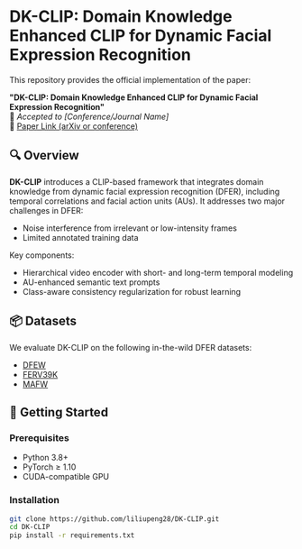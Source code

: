 # DK-CLIP: Domain Knowledge Enhanced CLIP for Dynamic Facial Expression Recognition

This repository provides the official implementation of the paper:

**"DK-CLIP: Domain Knowledge Enhanced CLIP for Dynamic Facial Expression Recognition"**  
📍 *Accepted to [Conference/Journal Name]*  
🔗 [Paper Link (arXiv or conference)](https://arxiv.org/abs/xxxx.xxxxx)

## 🔍 Overview

**DK-CLIP** introduces a CLIP-based framework that integrates domain knowledge from dynamic facial expression recognition (DFER), including temporal correlations and facial action units (AUs). It addresses two major challenges in DFER:

- Noise interference from irrelevant or low-intensity frames  
- Limited annotated training data

Key components:

- Hierarchical video encoder with short- and long-term temporal modeling  
- AU-enhanced semantic text prompts  
- Class-aware consistency regularization for robust learning

## 📦 Datasets

We evaluate DK-CLIP on the following in-the-wild DFER datasets:

- [DFEW](https://github.com/whdeng-ustc/DFEW)
- [FERV39K](https://github.com/ZhiwenShao/FERV39K)
- [MAFW](https://github.com/ZhiwenShao/MAFW)

## 🚀 Getting Started

### Prerequisites

- Python 3.8+
- PyTorch ≥ 1.10
- CUDA-compatible GPU

### Installation

```bash
git clone https://github.com/liliupeng28/DK-CLIP.git
cd DK-CLIP
pip install -r requirements.txt
